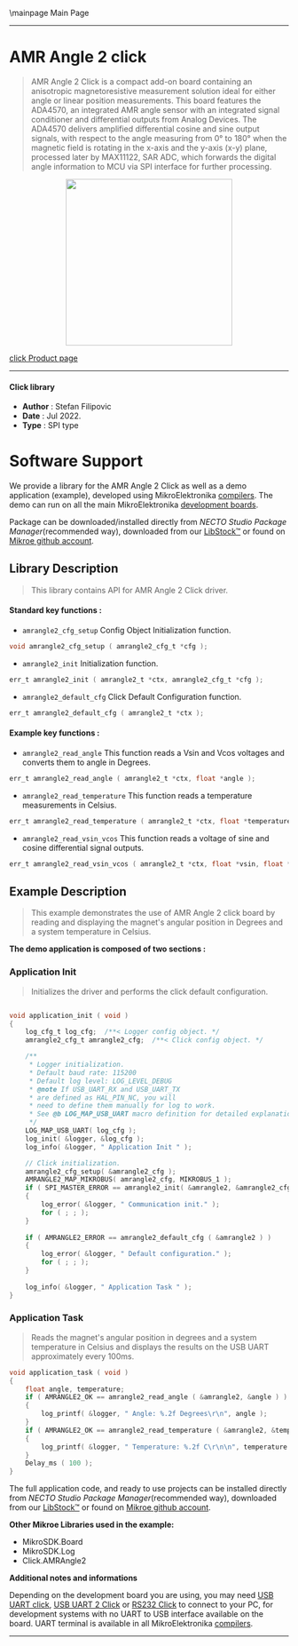 \mainpage Main Page

---
# AMR Angle 2 click

> AMR Angle 2 Click is a compact add-on board containing an anisotropic magnetoresistive measurement solution ideal for either angle or linear position measurements. This board features the ADA4570, an integrated AMR angle sensor with an integrated signal conditioner and differential outputs from Analog Devices. The ADA4570 delivers amplified differential cosine and sine output signals, with respect to the angle measuring from 0° to 180° when the magnetic field is rotating in the x-axis and the y-axis (x-y) plane, processed later by MAX11122, SAR ADC, which forwards the digital angle information to MCU via SPI interface for further processing.

<p align="center">
  <img src="https://download.mikroe.com/images/click_for_ide/amrangle2_click.png" height=300px>
</p>

[click Product page](https://www.mikroe.com/amr-angle-2-click)

---


#### Click library

- **Author**        : Stefan Filipovic
- **Date**          : Jul 2022.
- **Type**          : SPI type


# Software Support

We provide a library for the AMR Angle 2 Click
as well as a demo application (example), developed using MikroElektronika
[compilers](https://www.mikroe.com/necto-studio).
The demo can run on all the main MikroElektronika [development boards](https://www.mikroe.com/development-boards).

Package can be downloaded/installed directly from *NECTO Studio Package Manager*(recommended way), downloaded from our [LibStock&trade;](https://libstock.mikroe.com) or found on [Mikroe github account](https://github.com/MikroElektronika/mikrosdk_click_v2/tree/master/clicks).

## Library Description

> This library contains API for AMR Angle 2 Click driver.

#### Standard key functions :

- `amrangle2_cfg_setup` Config Object Initialization function.
```c
void amrangle2_cfg_setup ( amrangle2_cfg_t *cfg );
```

- `amrangle2_init` Initialization function.
```c
err_t amrangle2_init ( amrangle2_t *ctx, amrangle2_cfg_t *cfg );
```

- `amrangle2_default_cfg` Click Default Configuration function.
```c
err_t amrangle2_default_cfg ( amrangle2_t *ctx );
```

#### Example key functions :

- `amrangle2_read_angle` This function reads a Vsin and Vcos voltages and converts them to angle in Degrees.
```c
err_t amrangle2_read_angle ( amrangle2_t *ctx, float *angle );
```

- `amrangle2_read_temperature` This function reads a temperature measurements in Celsius.
```c
err_t amrangle2_read_temperature ( amrangle2_t *ctx, float *temperature );
```

- `amrangle2_read_vsin_vcos` This function reads a voltage of sine and cosine differential signal outputs.
```c
err_t amrangle2_read_vsin_vcos ( amrangle2_t *ctx, float *vsin, float *vcos );
```

## Example Description

> This example demonstrates the use of AMR Angle 2 click board by reading and displaying the magnet's angular position in Degrees and a system temperature in Celsius.

**The demo application is composed of two sections :**

### Application Init

> Initializes the driver and performs the click default configuration.

```c

void application_init ( void )
{
    log_cfg_t log_cfg;  /**< Logger config object. */
    amrangle2_cfg_t amrangle2_cfg;  /**< Click config object. */

    /** 
     * Logger initialization.
     * Default baud rate: 115200
     * Default log level: LOG_LEVEL_DEBUG
     * @note If USB_UART_RX and USB_UART_TX 
     * are defined as HAL_PIN_NC, you will 
     * need to define them manually for log to work. 
     * See @b LOG_MAP_USB_UART macro definition for detailed explanation.
     */
    LOG_MAP_USB_UART( log_cfg );
    log_init( &logger, &log_cfg );
    log_info( &logger, " Application Init " );

    // Click initialization.
    amrangle2_cfg_setup( &amrangle2_cfg );
    AMRANGLE2_MAP_MIKROBUS( amrangle2_cfg, MIKROBUS_1 );
    if ( SPI_MASTER_ERROR == amrangle2_init( &amrangle2, &amrangle2_cfg ) )
    {
        log_error( &logger, " Communication init." );
        for ( ; ; );
    }
    
    if ( AMRANGLE2_ERROR == amrangle2_default_cfg ( &amrangle2 ) )
    {
        log_error( &logger, " Default configuration." );
        for ( ; ; );
    }
    
    log_info( &logger, " Application Task " );
}

```

### Application Task

> Reads the magnet's angular position in degrees and a system temperature in Celsius and displays the results on the USB UART approximately every 100ms.

```c
void application_task ( void )
{
    float angle, temperature;
    if ( AMRANGLE2_OK == amrangle2_read_angle ( &amrangle2, &angle ) ) 
    {
        log_printf( &logger, " Angle: %.2f Degrees\r\n", angle );
    }
    if ( AMRANGLE2_OK == amrangle2_read_temperature ( &amrangle2, &temperature ) ) 
    {
        log_printf( &logger, " Temperature: %.2f C\r\n\n", temperature );
    }
    Delay_ms ( 100 );
}
```

The full application code, and ready to use projects can be installed directly from *NECTO Studio Package Manager*(recommended way), downloaded from our [LibStock&trade;](https://libstock.mikroe.com) or found on [Mikroe github account](https://github.com/MikroElektronika/mikrosdk_click_v2/tree/master/clicks).

**Other Mikroe Libraries used in the example:**

- MikroSDK.Board
- MikroSDK.Log
- Click.AMRAngle2

**Additional notes and informations**

Depending on the development board you are using, you may need
[USB UART click](https://www.mikroe.com/usb-uart-click),
[USB UART 2 Click](https://www.mikroe.com/usb-uart-2-click) or
[RS232 Click](https://www.mikroe.com/rs232-click) to connect to your PC, for
development systems with no UART to USB interface available on the board. UART
terminal is available in all MikroElektronika
[compilers](https://shop.mikroe.com/compilers).

---
